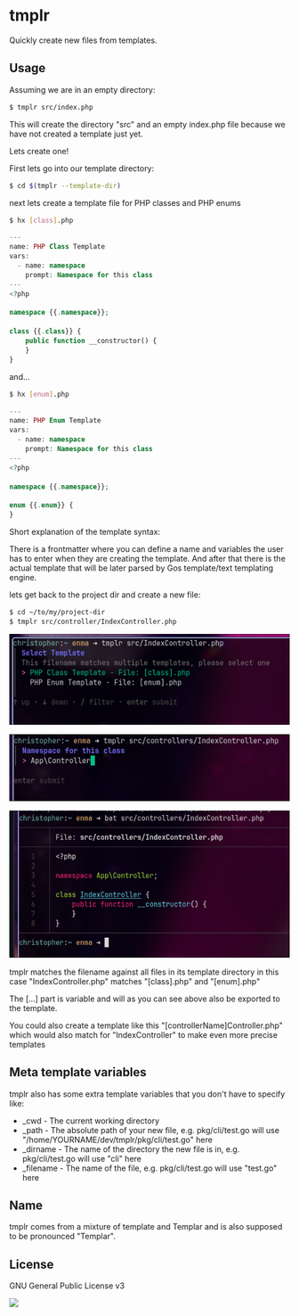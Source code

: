 # tmplr

Quickly create new files from templates.

## Usage

Assuming we are in an empty directory:

```bash
$ tmplr src/index.php
```

This will create the directory "src" and an empty index.php file because we have not created a template just yet.

Lets create one!

First lets go into our template directory:

```bash
$ cd $(tmplr --template-dir)
```

next lets create a template file for PHP classes and PHP enums

```bash
$ hx [class].php
```

```php
---
name: PHP Class Template
vars:
  - name: namespace
    prompt: Namespace for this class
---
<?php

namespace {{.namespace}};

class {{.class}} {
    public function __constructor() {
    }
}
```

and...

```bash
$ hx [enum].php
```

```php
---
name: PHP Enum Template
vars:
  - name: namespace
    prompt: Namespace for this class
---
<?php

namespace {{.namespace}};

enum {{.enum}} {
}
```

Short explanation of the template syntax:

There is a frontmatter where you can define a name and variables the user has to enter when they are creating
the template. And after that there is the actual template that will be later parsed by Gos template/text
templating engine.

lets get back to the project dir and create a new file:

```bash
$ cd ~/to/my/project-dir
$ tmplr src/controller/IndexController.php
```

![Select Template](./.github/01-select-template.png)

![Set User Vars](./.github/02-set-var.png)

![See result](./.github/03-result.png)


tmplr matches the filename against all files in its template directory in this case "IndexController.php" matches "\[class\].php" and "\[enum\].php"

The \[...\] part is variable and will as you can see above also be exported to the template.

You could also create a template like this "\[controllerName\]Controller.php" which would also match for "IndexController" to make even more precise templates

## Meta template variables

tmplr also has some extra template variables that you don't have to specify like:

- \_cwd - The current working directory
- \_path - The absolute path of your new file, e.g. pkg/cli/test.go will use "/home/YOURNAME/dev/tmplr/pkg/cli/test.go" here
- \_dirname - The name of the directory the new file is in, e.g. pkg/cli/test.go will use "cli" here
- \_filename - The name of the file, e.g. pkg/cli/test.go will use "test.go" here

## Name

tmplr comes from a mixture of template and Templar and is also supposed to be pronounced "Templar".

## License

GNU General Public License v3

![](https://www.gnu.org/graphics/gplv3-127x51.png)

